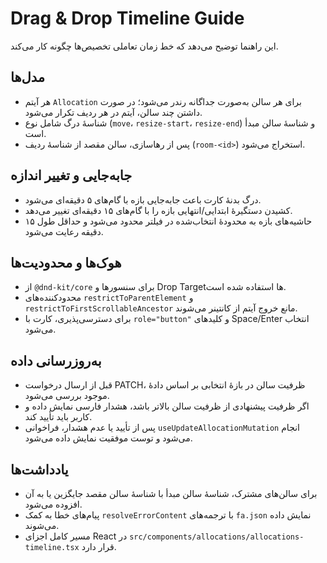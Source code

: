 # Drag & Drop Timeline Guide

این راهنما توضیح می‌دهد که خط زمان تعاملی تخصیص‌ها چگونه کار می‌کند.

## مدل‌ها

- هر آیتم `Allocation` برای هر سالن به‌صورت جداگانه رندر می‌شود؛ در صورت داشتن چند سالن، آیتم در هر ردیف تکرار می‌شود.
- شناسهٔ درگ شامل نوع (`move`، `resize-start`، `resize-end`) و شناسهٔ سالن مبدأ است.
- پس از رهاسازی، سالن مقصد از شناسهٔ ردیف (`room-<id>`) استخراج می‌شود.

## جابه‌جایی و تغییر اندازه

- درگ بدنهٔ کارت باعث جابه‌جایی بازه با گام‌های ۵ دقیقه‌ای می‌شود.
- کشیدن دستگیرهٔ ابتدایی/انتهایی بازه را با گام‌های ۱۵ دقیقه‌ای تغییر می‌دهد.
- حاشیه‌های بازه به محدودهٔ انتخاب‌شده در فیلتر محدود می‌شود و حداقل طول ۱۵ دقیقه رعایت می‌شود.

## هوک‌ها و محدودیت‌ها

- از `@dnd-kit/core` برای سنسورها و Drop Targetها استفاده شده است.
- محدودکننده‌های `restrictToParentElement` و `restrictToFirstScrollableAncestor` مانع خروج آیتم از کانتینر می‌شوند.
- برای دسترسی‌پذیری، کارت با `role="button"` و کلید‌های Space/Enter انتخاب می‌شود.

## به‌روزرسانی داده

- قبل از ارسال درخواست PATCH، ظرفیت سالن در بازهٔ انتخابی بر اساس دادهٔ موجود بررسی می‌شود.
- اگر ظرفیت پیشنهادی از ظرفیت سالن بالاتر باشد، هشدار فارسی نمایش داده و کاربر باید تأیید کند.
- پس از تأیید یا عدم هشدار، فراخوانی `useUpdateAllocationMutation` انجام می‌شود و توست موفقیت نمایش داده می‌شود.

## یادداشت‌ها

- برای سالن‌های مشترک، شناسهٔ سالن مبدأ با شناسهٔ سالن مقصد جایگزین یا به آن افزوده می‌شود.
- پیام‌های خطا به کمک `resolveErrorContent` با ترجمه‌های `fa.json` نمایش داده می‌شوند.
- مسیر کامل اجزای React در `src/components/allocations/allocations-timeline.tsx` قرار دارد.
